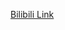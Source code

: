 [Bilibili Link](https://www.bilibili.com/video/BV1CvCqYdEGc/?vd_source=c801aa3fac0e6e97b0df71f74a8b25bd&__readwiseLocation=)